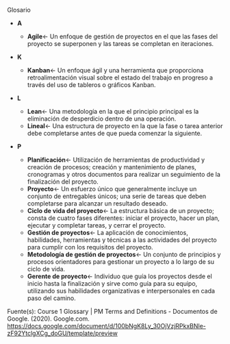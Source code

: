 Glosario

- **A**
    - **Agile**← Un enfoque de gestión de proyectos en el que las fases del proyecto se superponen y las tareas se completan en iteraciones.
  
- **K**
    - **Kanban**← Un enfoque ágil y una herramienta que proporciona retroalimentación visual sobre el estado del trabajo en progreso a través del uso de tableros o gráficos Kanban.

- **L**
    - **Lean**← Una metodología en la que el principio principal es la eliminación de desperdicio dentro de una operación.
    - **Lineal**← Una estructura de proyecto en la que la fase o tarea anterior debe completarse antes de que pueda comenzar la siguiente.

- **P**
    - **Planificación**← Utilización de herramientas de productividad y creación de procesos; creación y mantenimiento de planes, cronogramas y otros documentos para realizar un seguimiento de la finalización del proyecto.
    - **Proyecto**← Un esfuerzo único que generalmente incluye un conjunto de entregables únicos; una serie de tareas que deben completarse para alcanzar un resultado deseado.
    - **Ciclo de vida del proyecto**← La estructura básica de un proyecto; consta de cuatro fases diferentes: iniciar el proyecto, hacer un plan, ejecutar y completar tareas, y cerrar el proyecto.
    - **Gestión de proyectos**← La aplicación de conocimientos, habilidades, herramientas y técnicas a las actividades del proyecto para cumplir con los requisitos del proyecto.
    - **Metodología de gestión de proyectos**← Un conjunto de principios y procesos orientadores para gestionar un proyecto a lo largo de su ciclo de vida.
    - **Gerente de proyecto**← Individuo que guía los proyectos desde el inicio hasta la finalización y sirve como guía para su equipo, utilizando sus habilidades organizativas e interpersonales en cada paso del camino.


Fuente(s):
Course 1 Glossary | PM Terms and Definitions - Documentos de Google. (2020). Google.com. https://docs.google.com/document/d/100bNgK8Ly_30OjVzjRPkxBNle-zF92YtclgXCg_doGU/template/preview
